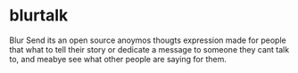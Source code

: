 # blurtalk
Blur Send its an open source anoymos thougts expression made for people that what to tell their story or dedicate a message to someone they cant talk to, and meabye see what other people are saying for them.
